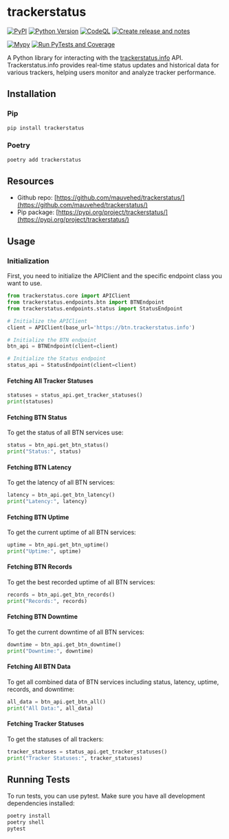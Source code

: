 # trackerstatus

[![PyPI](https://img.shields.io/pypi/v/trackerstatus.svg)](https://pypi.org/project/trackerstatus/)
[![Python Version](https://img.shields.io/pypi/pyversions/trackerstatus.svg)](https://github.com/mauvehed/yourIP/actions/workflows/main.yml)
[![CodeQL](https://github.com/mauvehed/trackerstatus/actions/workflows/codeql-analysis.yml/badge.svg)](https://github.com/mauvehed/trackerstatus/actions/workflows/codeql-analysis.yml)
[![Create release and notes](https://github.com/mauvehed/trackerstatus/actions/workflows/create-new-release.yml/badge.svg)](https://github.com/mauvehed/trackerstatus/actions/workflows/create-new-release.yml)

[![Mypy](https://github.com/mauvehed/trackerstatus/actions/workflows/mypy-linting.yml/badge.svg)](https://github.com/mauvehed/trackerstatus/actions/workflows/mypy-linting.yml)
[![Run PyTests and Coverage](https://github.com/mauvehed/trackerstatus/actions/workflows/pytests-coverage.yml/badge.svg)](https://github.com/mauvehed/trackerstatus/actions/workflows/pytests-coverage.yml)

A Python library for interacting with the [trackerstatus.info](https://trackerstatus.info) API. Trackerstatus.info provides real-time status updates and historical data for various trackers, helping users monitor and analyze tracker performance.

## Installation

### Pip

```bash
pip install trackerstatus
```

### Poetry

```bash
poetry add trackerstatus
```

## Resources

- Github repo: [https://github.com/mauvehed/trackerstatus/](https://github.com/mauvehed/trackerstatus/)
- Pip package: [https://pypi.org/project/trackerstatus/](https://pypi.org/project/trackerstatus/)

## Usage

### Initialization

First, you need to initialize the APIClient and the specific endpoint class you want to use.

```python
from trackerstatus.core import APIClient
from trackerstatus.endpoints.btn import BTNEndpoint
from trackerstatus.endpoints.status import StatusEndpoint

# Initialize the APIClient
client = APIClient(base_url='https://btn.trackerstatus.info')

# Initialize the BTN endpoint
btn_api = BTNEndpoint(client=client)

# Initialize the Status endpoint
status_api = StatusEndpoint(client=client)
```

#### Fetching All Tracker Statuses

```python
statuses = status_api.get_tracker_statuses()
print(statuses)
```

#### Fetching BTN Status

To get the status of all BTN services use:

```python
status = btn_api.get_btn_status()
print("Status:", status)
```

#### Fetching BTN Latency

To get the latency of all BTN services:

```python
latency = btn_api.get_btn_latency()
print("Latency:", latency)
```

#### Fetching BTN Uptime

To get the current uptime of all BTN services:

```python
uptime = btn_api.get_btn_uptime()
print("Uptime:", uptime)
```

#### Fetching BTN Records

To get the best recorded uptime of all BTN services:

```python
records = btn_api.get_btn_records()
print("Records:", records)
```

#### Fetching BTN Downtime

To get the current downtime of all BTN services:

```python
downtime = btn_api.get_btn_downtime()
print("Downtime:", downtime)
```

#### Fetching All BTN Data

To get all combined data of BTN services including status, latency, uptime, records, and downtime:

```python
all_data = btn_api.get_btn_all()
print("All Data:", all_data)
```

#### Fetching Tracker Statuses

To get the statuses of all trackers:

```python
tracker_statuses = status_api.get_tracker_statuses()
print("Tracker Statuses:", tracker_statuses)
```

## Running Tests

To run tests, you can use pytest. Make sure you have all development dependencies installed:

```bash
poetry install
poetry shell
pytest
```

